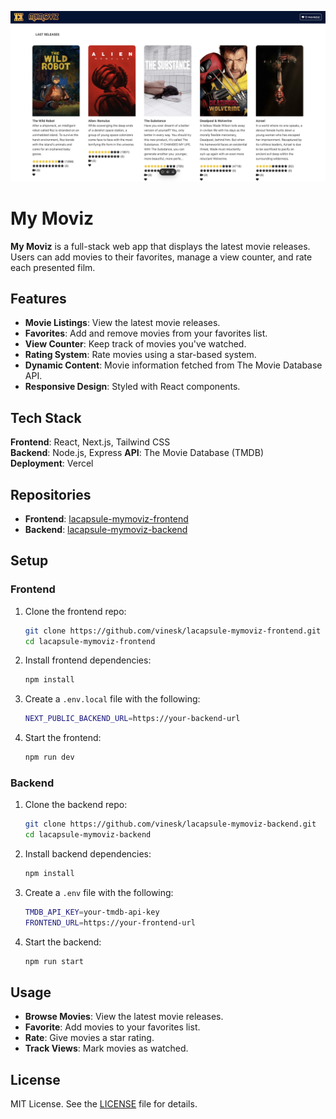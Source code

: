 ![My Moviz Logo](public/mymoviz.png)

# My Moviz

**My Moviz** is a full-stack web app that displays the latest movie releases. Users can add movies to their favorites, manage a view counter, and rate each presented film.

## Features

- **Movie Listings**: View the latest movie releases.
- **Favorites**: Add and remove movies from your favorites list.
- **View Counter**: Keep track of movies you've watched.
- **Rating System**: Rate movies using a star-based system.
- **Dynamic Content**: Movie information fetched from The Movie Database API.
- **Responsive Design**: Styled with React components.

## Tech Stack

**Frontend**: React, Next.js, Tailwind CSS  
**Backend**: Node.js, Express
**API**: The Movie Database (TMDB)  
**Deployment**: Vercel

## Repositories

- **Frontend**: [lacapsule-mymoviz-frontend](https://github.com/vinesk/lacapsule-mymoviz-frontend)
- **Backend**: [lacapsule-mymoviz-backend](https://github.com/vinesk/lacapsule-mymoviz-backend)

## Setup

### Frontend

1. Clone the frontend repo:

   ```bash
   git clone https://github.com/vinesk/lacapsule-mymoviz-frontend.git
   cd lacapsule-mymoviz-frontend
   ```

2. Install frontend dependencies:

   ```bash
   npm install
   ```

3. Create a `.env.local` file with the following:

   ```bash
   NEXT_PUBLIC_BACKEND_URL=https://your-backend-url
   ```

4. Start the frontend:

   ```bash
   npm run dev
   ```

### Backend

1. Clone the backend repo:

   ```bash
   git clone https://github.com/vinesk/lacapsule-mymoviz-backend.git
   cd lacapsule-mymoviz-backend
   ```

2. Install backend dependencies:

   ```bash
   npm install
   ```

3. Create a `.env` file with the following:

   ```bash
   TMDB_API_KEY=your-tmdb-api-key
   FRONTEND_URL=https://your-frontend-url
   ```

4. Start the backend:

   ```bash
   npm run start
   ```

## Usage

- **Browse Movies**: View the latest movie releases.
- **Favorite**: Add movies to your favorites list.
- **Rate**: Give movies a star rating.
- **Track Views**: Mark movies as watched.

## License

MIT License. See the [LICENSE](./LICENSE) file for details.
